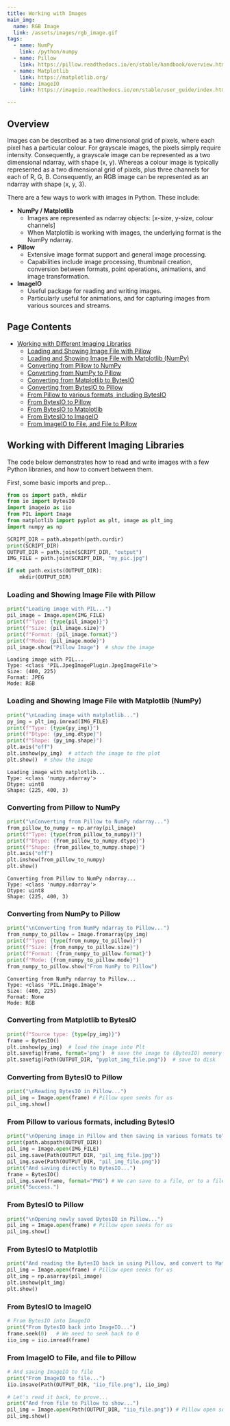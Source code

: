 ```yaml
---
title: Working with Images
main_img:
  name: RGB Image
  link: /assets/images/rgb_image.gif
tags: 
  - name: NumPy
    link: /python/numpy
  - name: Pillow
    link: https://pillow.readthedocs.io/en/stable/handbook/overview.html
  - name: Matplotlib
    link: https://matplotlib.org/
  - name: ImageIO
    link: https://imageio.readthedocs.io/en/stable/user_guide/index.html    

---
```

## Overview

Images can be described as a two dimensional grid of pixels, where each pixel has a particular colour.  For grayscale images, the pixels simply require intensity.  Consequently, a grayscale image can be represented as a two dimensional ndarray, with shape (x, y).
Whereas a colour image is typically represented as a two dimensional grid of pixels, plus three channels for each of R, G, B.  Consequently, an RGB image can be represented as an ndarray with shape (x, y, 3).

There are a few ways to work with images in Python. These include:

- **NumPy / Matplotlib**
  - Images are represented as ndarray objects: [x-size, y-size, colour channels]
  - When Matplotlib is working with images, the underlying format is the NumPy ndarray.
- **Pillow**
  - Extensive image format support and general image processing.
  - Capabilities include image processing, thumbnail creation, conversion between formats, point operations, animations, and image transformation.
- **ImageIO**
  - Useful package for reading and writing images.
  - Particularly useful for animations, and for capturing images from various sources and streams.

## Page Contents

- [Working with Different Imaging Libraries](#working-with-different-imaging-libraries)
  - [Loading and Showing Image File with Pillow](#loading-and-showing-image-file-with-pillow)
  - [Loading and Showing Image File with Matplotlib (NumPy)](#loading-and-showing-image-file-with-matplotlib-numpy)
  - [Converting from Pillow to NumPy](#converting-from-pillow-to-numpy)
  - [Converting from NumPy to Pillow](#converting-from-numpy-to-pillow)
  - [Converting from Matplotlib to BytesIO](#converting-from-matplotlib-to-bytesio)
  - [Converting from BytesIO to Pillow](#converting-from-bytesio-to-pillow)
  - [From Pillow to various formats, including BytesIO](#from-pillow-to-various-formats-including-bytesio)
  - [From BytesIO to Pillow](#from-bytesio-to-pillow)
  - [From BytesIO to Matplotlib](#from-bytesio-to-matplotlib)
  - [From BytesIO to ImageIO](#from-bytesio-to-imageio)
  - [From ImageIO to File, and File to Pillow](#from-imageio-to-file-and-file-to-pillow)

## Working with Different Imaging Libraries

The code below demonstrates how to read and write images with a few Python libraries, and how to convert between them.

First, some basic imports and prep...

```python
from os import path, mkdir
from io import BytesIO
import imageio as iio
from PIL import Image
from matplotlib import pyplot as plt, image as plt_img
import numpy as np

SCRIPT_DIR = path.abspath(path.curdir)
print(SCRIPT_DIR)
OUTPUT_DIR = path.join(SCRIPT_DIR, "output")
IMG_FILE = path.join(SCRIPT_DIR, "my_pic.jpg")

if not path.exists(OUTPUT_DIR):
    mkdir(OUTPUT_DIR)
```

### Loading and Showing Image File with Pillow

```python
print("Loading image with PIL...")
pil_image = Image.open(IMG_FILE)
print(f"Type: {type(pil_image)}")
print(f"Size: {pil_image.size}")
print(f"Format: {pil_image.format}")
print(f"Mode: {pil_image.mode}")
pil_image.show("Pillow Image")  # show the image
```

```
Loading image with PIL...
Type: <class 'PIL.JpegImagePlugin.JpegImageFile'>
Size: (400, 225)
Format: JPEG
Mode: RGB
```

### Loading and Showing Image File with Matplotlib (NumPy)

```python
print("\nLoading image with matplotlib...")
py_img = plt_img.imread(IMG_FILE)
print(f"Type: {type(py_img)}")
print(f"Dtype: {py_img.dtype}")
print(f"Shape: {py_img.shape}")
plt.axis("off")
plt.imshow(py_img)  # attach the image to the plot
plt.show()  # show the image
```

```text
Loading image with matplotlib...
Type: <class 'numpy.ndarray'>
Dtype: uint8
Shape: (225, 400, 3)
```

### Converting from Pillow to NumPy

```python
print("\nConverting from Pillow to NumPy ndarray...")
from_pillow_to_numpy = np.array(pil_image)
print(f"Type: {type(from_pillow_to_numpy)}")
print(f"Dtype: {from_pillow_to_numpy.dtype}")
print(f"Shape: {from_pillow_to_numpy.shape}")
plt.axis("off")
plt.imshow(from_pillow_to_numpy)
plt.show()
```

```text
Converting from Pillow to NumPy ndarray...
Type: <class 'numpy.ndarray'>
Dtype: uint8
Shape: (225, 400, 3)
```

### Converting from NumPy to Pillow

```python
print("\nConverting from NumPy ndarray to Pillow...")
from_numpy_to_pillow = Image.fromarray(py_img)
print(f"Type: {type(from_numpy_to_pillow)}")
print(f"Size: {from_numpy_to_pillow.size}")
print(f"Format: {from_numpy_to_pillow.format}")
print(f"Mode: {from_numpy_to_pillow.mode}")
from_numpy_to_pillow.show("From NumPy to Pillow")
```

```text
Converting from NumPy ndarray to Pillow...
Type: <class 'PIL.Image.Image'>
Size: (400, 225)
Format: None
Mode: RGB
```

### Converting from Matplotlib to BytesIO

```python
print(f"Source type: {type(py_img)}")
frame = BytesIO()
plt.imshow(py_img)  # load the image into Plt
plt.savefig(frame, format='png')  # save the image to (BytesIO) memory
plt.savefig(Path(OUTPUT_DIR, "pyplot_img_file.png"))  # save to disk
```

### Converting from BytesIO to Pillow

```python
print("\nReading BytesIO in Pillow...")
pil_img = Image.open(frame) # Pillow open seeks for us
pil_img.show()
```

### From Pillow to various formats, including BytesIO

```python
print("\nOpening image in Pillow and then saving in various formats to")
print(path.abspath(OUTPUT_DIR))
pil_img = Image.open(IMG_FILE)
pil_img.save(Path(OUTPUT_DIR, "pil_img_file.jpg"))
pil_img.save(Path(OUTPUT_DIR, "pil_img_file.png"))
print("And saving directly to BytesIO...")
frame = BytesIO()
pil_img.save(frame, format="PNG") # We can save to a file, or to a file-like object, like BytesIO
print("Success.")
```

### From BytesIO to Pillow

```python
print("\nOpening newly saved BytesIO in Pillow...")
pil_img = Image.open(frame) # Pillow open seeks for us
pil_img.show()
```

### From BytesIO to Matplotlib

```python
print("And reading the BytesIO back in using Pillow, and convert to Matplotlib...")
pil_img = Image.open(frame) # Pillow open seeks for us
plt_img = np.asarray(pil_image)
plt.imshow(plt_img)
plt.show()
```

### From BytesIO to ImageIO

```python
# From BytesIO into ImageIO
print("From BytesIO back into ImageIO...")
frame.seek(0)   # We need to seek back to 0
iio_img = iio.imread(frame)
```

### From ImageIO to File, and file to Pillow

```python
# And saving ImageIO to file
print("From ImageIO to file...")
iio.imsave(Path(OUTPUT_DIR, "iio_file.png"), iio_img)

# Let's read it back, to prove...
print("And from file to Pillow to show...")
pil_img = Image.open(Path(OUTPUT_DIR, "iio_file.png")) # Pillow open seeks for us
pil_img.show()
```